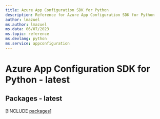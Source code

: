 ```yaml
---
title: Azure App Configuration SDK for Python
description: Reference for Azure App Configuration SDK for Python
author: lmazuel
ms.author: lmazuel
ms.data: 06/07/2023
ms.topic: reference
ms.devlang: python
ms.service: appconfiguration
---
```

# Azure App Configuration SDK for Python - latest
## Packages - latest
[!INCLUDE [packages](app-configuration-index.md)]